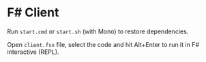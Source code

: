 F# Client
=========

Run `start.cmd` or `start.sh` (with Mono) to restore dependencies.

Open `client.fsx` file, select the code and hit Alt+Enter to run it in F# interactive (REPL).